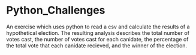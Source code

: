 # Python_Challenges

An exercise which uses python to read a csv and calculate the results of a hypothetical election. The resulting analysis describes the total number of votes cast, the number of votes cast for each canidate, the percentage of the total vote that each canidate recieved, and the winner of the election.
